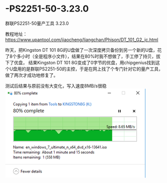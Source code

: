 # -PS2251-50-3.23.0
群联PS2251-50量产工具 3.23.0

教程地址：https://www.upantool.com/jiaocheng/liangchan/Phison/DT_101_G2_jc.html

昨天，把Kingston DT 101 8G的U盘做了一次深度拷贝备份到另一个新的U盘，花了8个多小时（全是程序小文件），结果在80%时我不想做了，手工停了持贝，拔下了优盘，
结果Kingston DT 101 8G变成了0字节的优盘，用chipgenius找到这个U盘用的是群联PS2251-50的主控，于是在网上找了个专门针对它的量产工具，做了两次才成功地修复了。

测试后结果与原前没有大变化，写入速度8MB/s很稳
<img src="kingston-dt101-8g-restore-test.png" />
